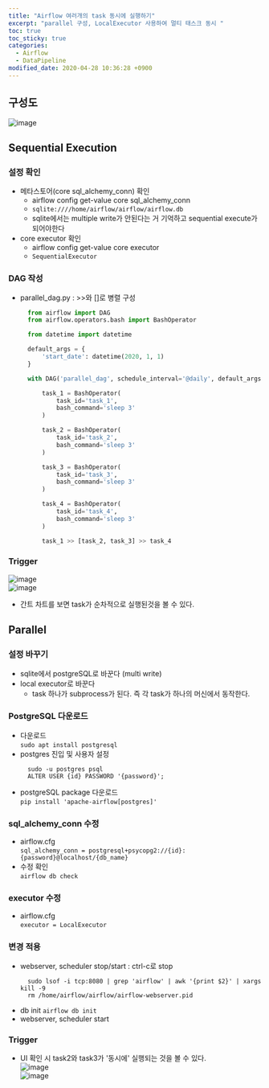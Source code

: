 ```yaml
---
title: "Airflow 여러개의 task 동시에 실행하기"
excerpt: "parallel 구성, LocalExecutor 사용하여 멀티 태스크 동시 "
toc: true
toc_sticky: true
categories:
  - Airflow
  - DataPipeline
modified_date: 2020-04-28 10:36:28 +0900
---
```

## 구성도 
![image](https://user-images.githubusercontent.com/29423260/165657615-bf31e7ee-0ad1-44a6-aefa-60549ab57b43.png)
## Sequential Execution
### 설정 확인 
- 메타스토어(core sql_alchemy_conn) 확인
  - airflow config get-value core sql_alchemy_conn
  - ```sqlite:////home/airflow/airflow/airflow.db```
  - sqlite에서는 multiple write가 안된다는 거 기억하고 sequential execute가 되어야한다
- core executor 확인 
  - airflow config get-value core executor
  - ```SequentialExecutor```
### DAG 작성 
- parallel_dag.py : >>와 []로 병렬 구성
  ```python
    from airflow import DAG
    from airflow.operators.bash import BashOperator

    from datetime import datetime

    default_args = {
        'start_date': datetime(2020, 1, 1)
    }

    with DAG('parallel_dag', schedule_interval='@daily', default_args=default_args, catchup=False) as dag:

        task_1 = BashOperator(
            task_id='task_1',
            bash_command='sleep 3'
        )

        task_2 = BashOperator(
            task_id='task_2',
            bash_command='sleep 3'
        )

        task_3 = BashOperator(
            task_id='task_3',
            bash_command='sleep 3'
        )

        task_4 = BashOperator(
            task_id='task_4',
            bash_command='sleep 3'
        )

        task_1 >> [task_2, task_3] >> task_4
  ```
  
### Trigger  
![image](https://user-images.githubusercontent.com/29423260/165658366-a6123e64-ebf8-4214-9ff5-bf7b2e58eab5.png)    
![image](https://user-images.githubusercontent.com/29423260/165658397-a0bddcd3-24ba-4fcb-804f-8353ac7db986.png)    
- 간트 차트를 보면 task가 순차적으로 실행된것을 볼 수 있다. 

## Parallel 
### 설정 바꾸기 
- sqlite에서 postgreSQL로 바꾼다 (multi write) 
- local executor로 바꾼다 
  - task 하나가 subprocess가 된다. 즉 각 task가 하나의 머신에서 동작한다. 
### PostgreSQL 다운로드 
- 다운로드     
  ```sudo apt install postgresql```
- postgres 진입 및 사용자 설정 
  ```
    sudo -u postgres psql
    ALTER USER {id} PASSWORD '{password}';  
  ```
- postgreSQL package 다운로드    
  ```pip install 'apache-airflow[postgres]'```
 ### sql_alchemy_conn 수정 
 - airflow.cfg    
  ```sql_alchemy_conn = postgresql+psycopg2://{id}:{password}@localhost/{db_name}```
 - 수정 확인     
  ```airflow db check```
### executor 수정 
- airflow.cfg   
  ```executor = LocalExecutor```
### 변경 적용 
- webserver, scheduler stop/start : ctrl-c로 stop    
  ```
    sudo lsof -i tcp:8080 | grep 'airflow' | awk '{print $2}' | xargs kill -9
    rm /home/airflow/airflow/airflow-webserver.pid
  ```
- db init 
  ```airflow db init```
- webserver, scheduler start 

### Trigger 
- UI 확인 시 task2와 task3가 '동시에' 실행되는 것을 볼 수 있다.     
  ![image](https://user-images.githubusercontent.com/29423260/165661455-71a0d6d5-929b-4061-b7e6-ac37f46a45a4.png)    
  ![image](https://user-images.githubusercontent.com/29423260/165661502-5b8b6366-d4cd-47b9-9a2a-d0c14a812076.png)

